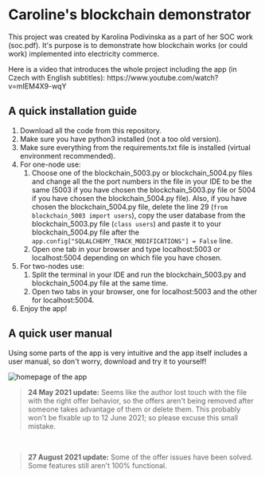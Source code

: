 <h1>Caroline's blockchain demonstrator</h1>

<p>This project was created by Karolina Podivinska as a part of her SOC work (soc.pdf). It's purpose is to demonstrate how blockchain works (or could work) implemented into electricity commerce.</p>

<p>Here is a video that introduces the whole project including the app (in Czech with English subtitles):
https://www.youtube.com/watch?v=mIEM4X9-wqY</p>

<h2>A quick installation guide</h2>
<ol>
  <li>Download all the code from this repository.</li>
  <li>Make sure you have python3 installed (not a too old version).</li>
  <li>Make sure everything from the requirements.txt file is installed (virtual environment recommended).</li>
  <li>For one-node use:
    <ol>
        <li>Choose one of the blockchain_5003.py or blockchain_5004.py files and change all the the port numbers in the file in your IDE to be the same (5003 if you have chosen the blockchain_5003.py file or 5004 if you have chosen the blockchain_5004.py file). Also, if you have chosen the blockchain_5004.py file, delete the line 29 (<code>from blockchain_5003 import users</code>), copy the user database from the blockchain_5003.py file (<code>class users</code>) and paste it to your blockchain_5004.py file after the <code>app.config["SQLALCHEMY_TRACK_MODIFICATIONS"] = False</code> line.</li>
    <li>Open one tab in your browser and type localhost:5003 or localhost:5004 depending on which file you have chosen.</li>
    </ol>
  </li>
  <li>For two-nodes use:
    <ol>
  <li>Split the terminal in your IDE and run the blockchain_5003.py and blockchain_5004.py file at the same time.</li>
  <li>Open two tabs in your browser, one for localhost:5003 and the other for localhost:5004.</li>
    </ol>
  </li>
  <li>Enjoy the app!</li>
</ol>

<h2>A quick user manual</h2>
<p>Using some parts of the app is very intuitive and the app itself includes a user manual, so don't worry, download and try it to yourself!</p>
<img src="https://github.com/Caroline2/blockchain_demonstrator/blob/main/Screenshot%202021-05-24%20at%2021.52.10.png" alt="homepage of the app" title="homepage of the app">
<noindent><blockquote>
                        <b>24 May 2021 update:</b> Seems like the author lost touch with the file with the right offer behavior, so the offers
                        aren't being removed after someone takes advantage of them or delete them. This probably won't be fixable up to
                        12 June 2021; so please excuse this small mistake.</blockquote><br>
  <noindent><blockquote>
                        <b>27 August 2021 update:</b> Some of the offer issues have been solved. Some features still aren't 100% functional.</blockquote>
